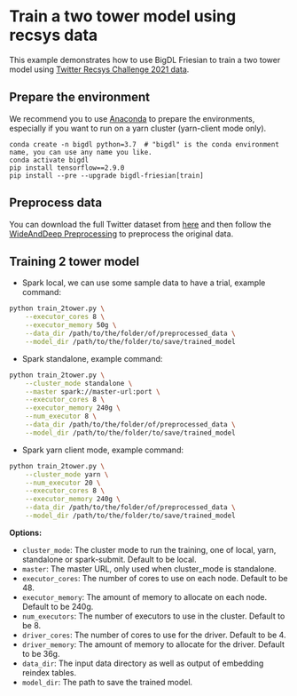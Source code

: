 # Train a two tower model using recsys data
This example demonstrates how to use BigDL Friesian to train a two tower model using [Twitter Recsys Challenge 2021 data](http://www.recsyschallenge.com/2021/).

## Prepare the environment
We recommend you to use [Anaconda](https://www.anaconda.com/distribution/#linux) to prepare the environments, especially if you want to run on a yarn cluster (yarn-client mode only).
```
conda create -n bigdl python=3.7  # "bigdl" is the conda environment name, you can use any name you like.
conda activate bigdl
pip install tensorflow==2.9.0
pip install --pre --upgrade bigdl-friesian[train]
```
## Preprocess data
You can download the full Twitter dataset from [here](http://www.recsyschallenge.com/2021/) and then follow the [WideAndDeep Preprocessing](https://github.com/intel-analytics/BigDL/tree/main/python/friesian/example/wnd/recsys2021#prepare-the-data) to preprocess the original data.

## Training 2 tower model
* Spark local, we can use some sample data to have a trial, example command:
```bash
python train_2tower.py \
    --executor_cores 8 \
    --executor_memory 50g \
    --data_dir /path/to/the/folder/of/preprocessed_data \
    --model_dir /path/to/the/folder/to/save/trained_model 
```

* Spark standalone, example command:
```bash
python train_2tower.py \
    --cluster_mode standalone \
    --master spark://master-url:port \
    --executor_cores 8 \
    --executor_memory 240g \
    --num_executor 8 \
    --data_dir /path/to/the/folder/of/preprocessed_data \
    --model_dir /path/to/the/folder/to/save/trained_model 
```

* Spark yarn client mode, example command:
```bash
python train_2tower.py \
    --cluster_mode yarn \
    --num_executor 20 \
    --executor_cores 8 \
    --executor_memory 240g \
    --data_dir /path/to/the/folder/of/preprocessed_data \
    --model_dir /path/to/the/folder/to/save/trained_model 
```

__Options:__
* `cluster_mode`: The cluster mode to run the training, one of local, yarn, standalone or spark-submit. Default to be local.
* `master`: The master URL, only used when cluster_mode is standalone.
* `executor_cores`: The number of cores to use on each node. Default to be 48.
* `executor_memory`: The amount of memory to allocate on each node. Default to be 240g.
* `num_executors`: The number of executors to use in the cluster. Default to be 8.
* `driver_cores`: The number of cores to use for the driver. Default to be 4.
* `driver_memory`: The amount of memory to allocate for the driver. Default to be 36g.
* `data_dir`: The input data directory as well as output of embedding reindex tables.
* `model_dir`: The path to save the trained model.
